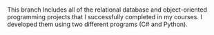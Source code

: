 # 
This branch Includes all of  the relational database and object-oriented programming projects that I successfully completed in my courses. I developed them using two different programs (C# and Python).
